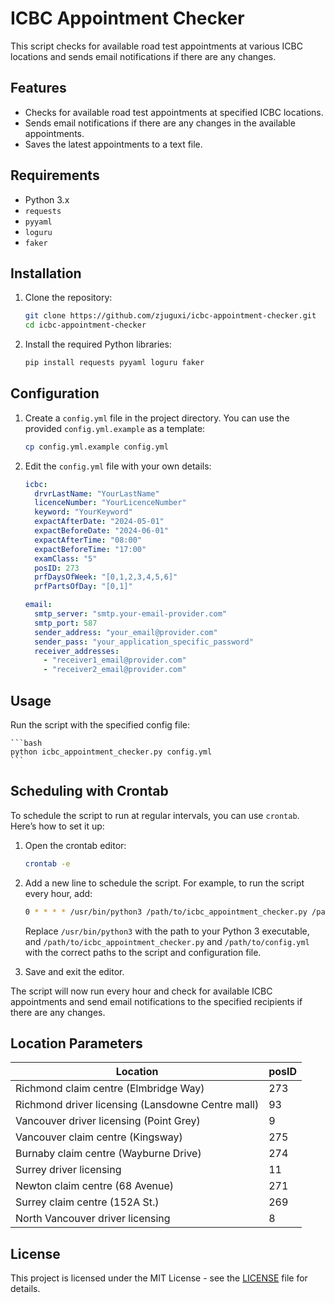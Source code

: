 # ICBC Appointment Checker

This script checks for available road test appointments at various ICBC locations and sends email notifications if there are any changes.

## Features

- Checks for available road test appointments at specified ICBC locations.
- Sends email notifications if there are any changes in the available appointments.
- Saves the latest appointments to a text file.

## Requirements

- Python 3.x
- `requests`
- `pyyaml`
- `loguru`
- `faker`

## Installation

1. Clone the repository:

    ```bash
    git clone https://github.com/zjuguxi/icbc-appointment-checker.git
    cd icbc-appointment-checker
    ```

2. Install the required Python libraries:

    ```bash
    pip install requests pyyaml loguru faker
    ```

## Configuration

1. Create a `config.yml` file in the project directory. You can use the provided `config.yml.example` as a template:

    ```bash
    cp config.yml.example config.yml
    ```

2. Edit the `config.yml` file with your own details:

    ```yaml
    icbc:
      drvrLastName: "YourLastName"
      licenceNumber: "YourLicenceNumber"
      keyword: "YourKeyword"
      expactAfterDate: "2024-05-01"
      expactBeforeDate: "2024-06-01"
      expactAfterTime: "08:00"
      expactBeforeTime: "17:00"
      examClass: "5"
      posID: 273
      prfDaysOfWeek: "[0,1,2,3,4,5,6]"
      prfPartsOfDay: "[0,1]"

    email:
      smtp_server: "smtp.your-email-provider.com"
      smtp_port: 587
      sender_address: "your_email@provider.com"
      sender_pass: "your_application_specific_password"
      receiver_addresses:
        - "receiver1_email@provider.com"
        - "receiver2_email@provider.com"
    ```

## Usage

Run the script with the specified config file:

    ```bash
    python icbc_appointment_checker.py config.yml
    ```

## Scheduling with Crontab

To schedule the script to run at regular intervals, you can use `crontab`. Here’s how to set it up:

1. Open the crontab editor:

    ```bash
    crontab -e
    ```

2. Add a new line to schedule the script. For example, to run the script every hour, add:

    ```bash
    0 * * * * /usr/bin/python3 /path/to/icbc_appointment_checker.py /path/to/config.yml
    ```

    Replace `/usr/bin/python3` with the path to your Python 3 executable, and `/path/to/icbc_appointment_checker.py` and `/path/to/config.yml` with the correct paths to the script and configuration file.

3. Save and exit the editor.

The script will now run every hour and check for available ICBC appointments and send email notifications to the specified recipients if there are any changes.

## Location Parameters

| Location                                         | posID |
|--------------------------------------------------|-------|
| Richmond claim centre (Elmbridge Way)            | 273   |
| Richmond driver licensing (Lansdowne Centre mall)| 93    |
| Vancouver driver licensing (Point Grey)          | 9     |
| Vancouver claim centre (Kingsway)                | 275   |
| Burnaby claim centre (Wayburne Drive)            | 274   |
| Surrey driver licensing                          | 11    |
| Newton claim centre (68 Avenue)                  | 271   |
| Surrey claim centre (152A St.)                   | 269   |
| North Vancouver driver licensing                 | 8     |



## License

This project is licensed under the MIT License - see the [LICENSE](LICENSE) file for details.
